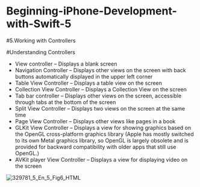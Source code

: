 # Beginning-iPhone-Development-with-Swift-5

#5.Working with Controllers


#Understanding Controllers

* View controller – Displays a blank screen
* Navigation Controller – Displays other views on the screen with back buttons automatically displayed in the upper left corner
* Table View Controller – Displays a table view on the screen
* Collection View Controller – Displays a Collection View on the screen
* Tab bar controller – Displays other views on the screen, accessible through tabs at the bottom of the screen
* Split View Controller – Displays two views on the screen at the same time
* Page View Controller – Displays other views like pages in a book
* GLKit View Controller – Displays a view for showing graphics based on the OpenGL cross-platform graphics library (Apple has mostly switched to its own Metal graphics library, so OpenGL is largely obsolete and is provided for backward compatibility with older apps that still use OpenGL.)
* AVKit player View Controller – Displays a view for displaying video on the screen


![329781_5_En_5_Fig6_HTML](https://user-images.githubusercontent.com/72447691/183287256-40779297-5733-4414-9353-2acc4f5c3294.jpg)
